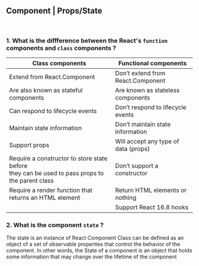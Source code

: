 
## Component | Props/State

<br>

### 1.  What is the diffference between the React's `function` components and `class` components ?      
  | Class components  | Functional components |
| ------------- | ------------- |
| Extend from React.Component | Don’t extend from React.Component |
| Are also known as stateful components | Are known as stateless components |
| Can respond to lifecycle events | Don’t respond to lifecycle events |
| Maintain state information  | Don’t maintain state information  |
| Support props | Will accept any type of data (props)  |
| Require a constructor to store state before <br> they can be used to pass props to the parent class  | Don’t support a constructor |
| Require a render function that returns an HTML element  | Return HTML elements or nothing |
|           |     Support React 16.8 hooks  |

### 2.  What is the component `state` ?
The state is an instance of React Component Class can be defined as an object of a set of observable properties that control the behavior of the component. In other words, the State of a component is an object that holds some information that may change over the lifetime of the component

<br>
